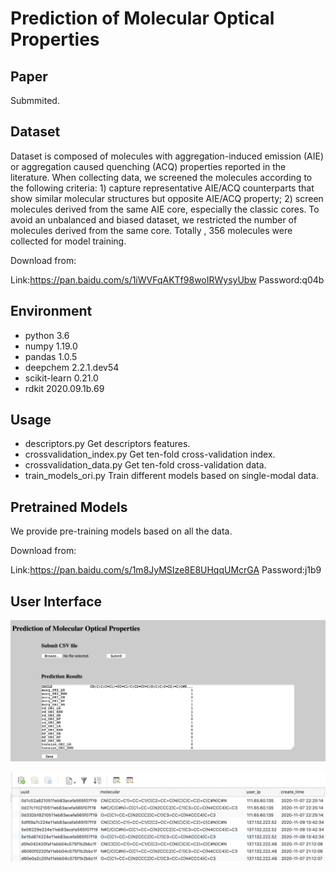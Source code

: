 
# Prediction of Molecular Optical Properties
## Paper

Submmited.

## Dataset

Dataset is composed of molecules with aggregation-induced emission (AIE) or aggregation caused quenching (ACQ) properties reported in the literature. When collecting data, we screened the molecules according to the following criteria: 1) capture representative AIE/ACQ counterparts that show similar molecular structures but opposite AIE/ACQ property; 2) screen molecules derived from the same AIE core, especially the classic cores. To avoid an unbalanced and biased dataset, we restricted the number of molecules derived from the same core. Totally , 356 molecules were collected for model training.

Download from:

Link:https://pan.baidu.com/s/1iWVFqAKTf98woIRWysyUbw  Password:q04b

## Environment

- python  3.6
- numpy  1.19.0
- pandas  1.0.5
- deepchem   2.2.1.dev54
- scikit-learn  0.21.0
- rdkit  2020.09.1b.69

## Usage

- descriptors.py    Get descriptors features.
- crossvalidation_index.py    Get ten-fold cross-validation index.
- crossvalidation_data.py    Get ten-fold cross-validation data.
- train_models_ori.py    Train different models based on single-modal data.

## Pretrained Models

We provide pre-training models based on all the data.

Download from:

Link:https://pan.baidu.com/s/1m8JyMSIze8E8UHqqUMcrGA  Password:j1b9

## User Interface

![UI](img/UI.png)

![UI](img/DB.jpeg)